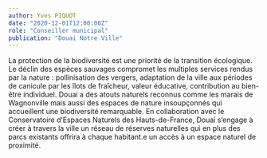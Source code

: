 ```yaml
---
author: Yves PIQUOT
date: "2020-12-01T12:00:00Z"
role: "Conseiller municipal"
publication: "Douai Notre Ville"
---
```


La protection de la biodiversité est une priorité de la transition écologique. Le déclin des espèces sauvages compromet les multiples services rendus par la nature : pollinisation des vergers, adaptation de la ville aux périodes de canicule par les îlots de fraîcheur, valeur éducative, contribution au bien-être individuel. Douai a des atouts naturels reconnus comme les marais de Wagnonville mais aussi des espaces de nature insoupçonnés qui accueillent une biodiversité remarquable. En collaboration avec le Conservatoire d’Espaces Naturels des Hauts-de-France, Douai s’engage à créer à travers la ville un réseau de réserves naturelles qui en plus des parcs existants offrira à chaque habitant.e un accès à un espace naturel de proximité.
